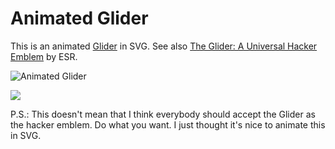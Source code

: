 # Animated Glider

This is an animated [Glider](http://en.wikipedia.org/wiki/Glider_%28Conway%27s_Life%29) in SVG.
See also [The Glider: A Universal Hacker Emblem](http://www.catb.org/hacker-emblem/) by ESR.

![Animated Glider](http://christianhujer.github.io/images/animatedGlider.svg)

<img src="https://raw.githubusercontent.com/christianhujer/animatedGlider/master/animatedGlider.svgz" />

P.S.:
This doesn't mean that I think everybody should accept the Glider as the hacker emblem.
Do what you want.
I just thought it's nice to animate this in SVG.
